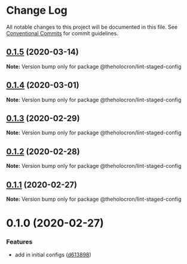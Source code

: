 # Change Log

All notable changes to this project will be documented in this file.
See [Conventional Commits](https://conventionalcommits.org) for commit guidelines.

## [0.1.5](https://github.com/the-holocron/threepio/compare/@theholocron/lint-staged-config@0.1.4...@theholocron/lint-staged-config@0.1.5) (2020-03-14)

**Note:** Version bump only for package @theholocron/lint-staged-config





## [0.1.4](https://github.com/the-holocron/threepio/compare/@theholocron/lint-staged-config@0.1.3...@theholocron/lint-staged-config@0.1.4) (2020-03-01)

**Note:** Version bump only for package @theholocron/lint-staged-config





## [0.1.3](https://github.com/the-holocron/threepio/compare/@theholocron/lint-staged-config@0.1.2...@theholocron/lint-staged-config@0.1.3) (2020-02-29)

**Note:** Version bump only for package @theholocron/lint-staged-config





## [0.1.2](https://github.com/the-holocron/threepio/compare/@theholocron/lint-staged-config@0.1.1...@theholocron/lint-staged-config@0.1.2) (2020-02-28)

**Note:** Version bump only for package @theholocron/lint-staged-config





## [0.1.1](https://github.com/the-holocron/threepio/compare/@theholocron/lint-staged-config@0.1.0...@theholocron/lint-staged-config@0.1.1) (2020-02-27)

**Note:** Version bump only for package @theholocron/lint-staged-config





# 0.1.0 (2020-02-27)


### Features

* add in initial configs ([d613898](https://github.com/the-holocron/threepio/commit/d613898f18bb20b7fc879d80c15f025555de2765))
